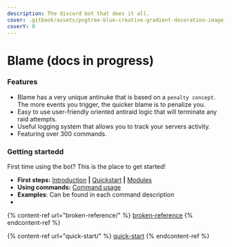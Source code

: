 ```yaml
---
description: The discord bot that does it all.
cover: .gitbook/assets/pngtree-blue-creative-gradient-decoration-image_11175.jpg
coverY: 0
---
```


# Blame (docs in progress)

### Features

* Blame has a very unique antinuke that is based on a `penalty concept`. The more events you trigger, the quicker blame is to penalize you.
* Easy to use user-friendly oriented antiraid logic that will terminate any raid attempts.
* Useful logging system that allows you to track your servers activity.
* Featuring over 300 commands.

### Getting startedd

First time using the bot? This is the place to get started!

* **First steps:** [Introduction](./) **|** [Quickstart](./#getting-started) **|** [Modules](reference/api-reference/)
* **Using commands:** [Command usage](quick-start/command-usage.md)
* **Examples**: Can be found in each command description
*

{% content-ref url="broken-reference/" %}
[broken-reference](broken-reference/)
{% endcontent-ref %}

{% content-ref url="quick-start/" %}
[quick-start](quick-start/)
{% endcontent-ref %}
